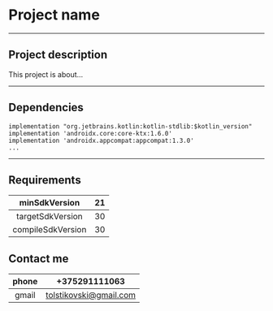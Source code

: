 # Project name
___
## Project description
This project is about...
___
## Dependencies 
    implementation "org.jetbrains.kotlin:kotlin-stdlib:$kotlin_version"
    implementation 'androidx.core:core-ktx:1.6.0'
    implementation 'androidx.appcompat:appcompat:1.3.0'
    ...
___
## Requirements

| minSdkVersion | 21 |
|:----------------:|:---------:|
| targetSdkVersion | 30 | 
| compileSdkVersion | 30 |

## Contact me

| phone | +375291111063 |
|:----------------:|:---------:|
| gmail | tolstikovski@gmail.com |



